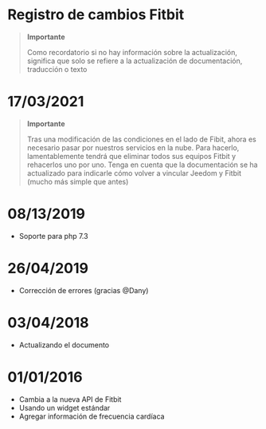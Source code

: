 # Registro de cambios Fitbit

>**Importante**
>
>Como recordatorio si no hay información sobre la actualización, significa que solo se refiere a la actualización de documentación, traducción o texto

# 17/03/2021

>**Importante**
>
> Tras una modificación de las condiciones en el lado de Fibit, ahora es necesario pasar por nuestros servicios en la nube. Para hacerlo, lamentablemente tendrá que eliminar todos sus equipos Fitbit y rehacerlos uno por uno. Tenga en cuenta que la documentación se ha actualizado para indicarle cómo volver a vincular Jeedom y Fitbit (mucho más simple que antes)

# 08/13/2019

- Soporte para php 7.3

# 26/04/2019

- Corrección de errores (gracias @Dany)

# 03/04/2018

- Actualizando el documento

# 01/01/2016

-   Cambia a la nueva API de Fitbit
-   Usando un widget estándar
-   Agregar información de frecuencia cardíaca
